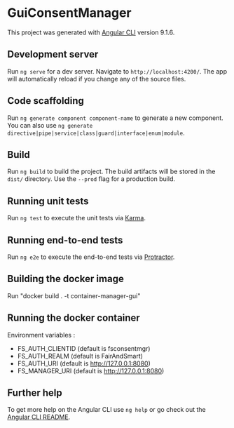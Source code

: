 # GuiConsentManager

This project was generated with [Angular CLI](https://github.com/angular/angular-cli) version 9.1.6.

## Development server

Run `ng serve` for a dev server. Navigate to `http://localhost:4200/`. The app will automatically reload if you change any of the source files.

## Code scaffolding

Run `ng generate component component-name` to generate a new component. You can also use `ng generate directive|pipe|service|class|guard|interface|enum|module`.

## Build

Run `ng build` to build the project. The build artifacts will be stored in the `dist/` directory. Use the `--prod` flag for a production build.

## Running unit tests

Run `ng test` to execute the unit tests via [Karma](https://karma-runner.github.io).

## Running end-to-end tests

Run `ng e2e` to execute the end-to-end tests via [Protractor](http://www.protractortest.org/).

## Building the docker image

Run "docker build . -t container-manager-gui"

## Running the docker container

Environment variables :
* FS_AUTH_CLIENTID (default is fsconsentmgr)
* FS_AUTH_REALM (default is FairAndSmart)
* FS_AUTH_URI (default is http://127.0.0.1:8080)
* FS_MANAGER_URI (default is http://127.0.0.1:8080) 

## Further help

To get more help on the Angular CLI use `ng help` or go check out the [Angular CLI README](https://github.com/angular/angular-cli/blob/master/README.md).
